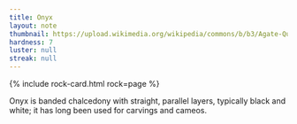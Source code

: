 ```yaml
---
title: Onyx
layout: note
thumbnail: https://upload.wikimedia.org/wikipedia/commons/b/b3/Agate-Quartz-49959.jpg
hardness: 7
luster: null
streak: null
---
```

{% include rock-card.html rock=page %}

Onyx is banded chalcedony with straight, parallel layers, typically black and white; it has long been used for carvings and cameos.
